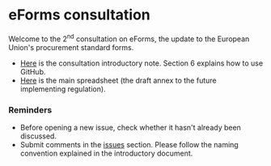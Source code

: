 # eForms consultation
Welcome to the 2<sup>nd</sup> consultation on eForms, the update to the European Union's procurement standard forms.
- [Here]() is the consultation introductory note. Section 6 explains how to use GitHub. 
- [Here](https://github.com/eForms/eForms/blob/master/eForms_test.xlsx) is the main spreadsheet (the draft annex to the future implementing regulation).

### Reminders

- Before opening a new issue, check whether it hasn't already been discussed.
- Submit comments in the [issues](https://github.com/eForms/eForms/issues) section. Please follow the naming convention explained in the introductory document.
